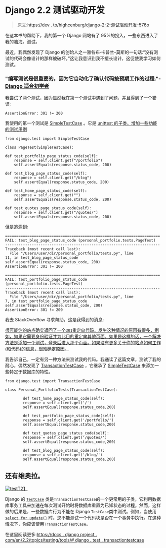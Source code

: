 # Django 2.2 测试驱动开发

> 原文:[https://dev . to/highcenburg/django-2-2-测试驱动开发-576o](https://dev.to/highcenburg/django-2-2-test-driven-development-576o)

在这本书的帮助下，我的第一个 Django 网站有了 95%的投入，一些东西进入了我的脑海。测试。

最近，我偶然发现了 Django 的创始人之一雅各布·卡普兰-莫斯的一句话:“没有测试的代码会像设计的那样被破坏。”这让我意识到我不擅长设计，这促使我学习如何测试。

### "编写测试是很重要的，因为它自动化了确认代码按预期工作的过程."- [Django 适合初学者](https://djangoforbeginners.com/pages-app/)

我尝试了两个测试，因为显然我在第一个测试中遇到了问题，并且得到了一个错误:

```
AssertionError: 301 != 200
```

我使用的第一个测试是 [SimpleTestCase](https://docs.djangoproject.com/en/2.2/topics/testing/tools/#django.test.SimpleTestCase) 。它是 [unittest 的子类。增加一些功能的测试用例](https://docs.python.org/3/library/unittest.html#unittest.TestCase)

```
from django.test import SimpleTestCase

class PageTest(SimpleTestCase):

def test_portfolio_page_status_code(self):
    response = self.client.get("/portfolio")
    self.assertEquals(response.status_code, 200)

def test_blog_page_status_code(self):
    response = self.client.get("/blog")
    self.assertEqual(response.status_code, 200)

def test_home_page_status_code(self):
    response = self.client.get("")
    self.assertEquals(response.status_code, 200)

def test_quotes_page_status_code(self):
    response = self.client.get("/quotes/")
    self.assertEquals(response.status_code, 200)

```

但是追溯到:

```
======================================================================
FAIL: test_blog_page_status_code (personal_portfolio.tests.PageTest)
----------------------------------------------------------------------
Traceback (most recent call last):
  File "/Users/user/dir/personal_portfolio/tests.py", line 
11, in test_blog_page_status_code
self.assertEqual(response.status_code, 200)
AssertionError: 301 != 200

======================================================================
FAIL: test_portfolio_page_status_code 
(personal_portfolio.tests.PageTest)
----------------------------------------------------------------------
Traceback (most recent call last):
  File "/Users/user/dir/personal_portfolio/tests.py", line 
7, in test_portfolio_page_status_code
self.assertEquals(response.status_code, 200)
AssertionError: 301 != 200

```

我去 StackOverflow 寻求帮助，这是我得到的消息:

[很可能你的站点确实返回了一个`301`重定向代码。发生这种情况的原因有很多，例如，如果它需要身份验证并为此目的重定向其他页面。如果是这样的话，一个解决方法是添加一个测试，登录后进入那个页面。如果没有更多关于你的站点如何工作(和代码)的信息，很难确定原因。](https://stackoverflow.com/a/56030700/11292732)

我告诉自己，一定有另一种方法来测试我的代码。我通读了这篇文章，测试了我的耐心，偶然发现了 [TransactionTestCase](https://docs.djangoproject.com/en/2.2/topics/testing/tools/#django.test.TransactionTestCase) ，它继承了 [SimpleTestCase](https://docs.djangoproject.com/en/2.2/topics/testing/tools/#django.test.SimpleTestCase) 来添加一些特定于数据库的特性。

```
from django.test import TransactionTestCase

class Personal_PortfolioTests(TransactionTestCase):

        def test_home_page_status_code(self):
        response = self.client.get('/')
        self.assertEqual(response.status_code,200)

        def test_portfolio_page_status_code(self):
        response = self.client.get('/portfolio/')
        self.assertEqual(response.status_code,200)

        def test_quotes_page_status_code(self):
        response = self.client.get('/quotes/')
        self.assertEqual(response.status_code,200)

        def test_blog_page_status_code(self):
        response = self.client.get('/blog/')
        self.assertEqual(response.status_code,200)

```

## 还有维奥拉。

[![test](../Images/e1f2dd7cea4e737bcf99052900358d7c.png)T2】](https://res.cloudinary.com/practicaldev/image/fetch/s--jse_k5pe--/c_limit%2Cf_auto%2Cfl_progressive%2Cq_auto%2Cw_880/https://highcenburgtech.files.wordpress.com/2019/05/test.png)

Django 的 [`TestCase`](https://docs.djangoproject.com/en/2.2/topics/testing/tools/#django.test.TestCase "django.test.TestCase") 类是`TransactionTestCase`的一个更常用的子类，它利用数据库事务工具来加速在每次测试开始时将数据库重置为已知状态的过程。然而，这样做的后果是，一些数据库行为不能在 Django `TestCase`类中测试。例如，当使用 [`select_for_update()`](https://docs.djangoproject.com/en/2.2/ref/models/querysets/#django.db.models.query.QuerySet.select_for_update "django.db.models.query.QuerySet.select_for_update") 时，您不能测试一个代码块是否在一个事务中执行。在这种情况下，你应该使用`TransactionTestCase`。

在这里阅读更多:[https://docs . django project . com/en/2.2/topics/testing/tools/# django . test . transactiontestcase](https://docs.djangoproject.com/en/2.2/topics/testing/tools/#django.test.TransactionTestCase)